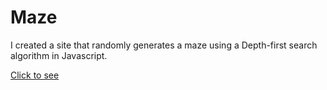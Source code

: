 # Maze
I created a site that randomly generates a maze using a Depth-first search algorithm in Javascript.

[Click to see](https://kohseypower.github.io/Maze/)
